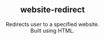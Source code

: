 <div align="center">
  <h2>website-redirect</h2>
  Redirects user to a specified website.<br>Built using HTML.
</div>

